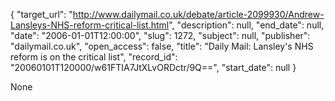 {
  "target_url": "http://www.dailymail.co.uk/debate/article-2099930/Andrew-Lansleys-NHS-reform-critical-list.html", 
  "description": null, 
  "end_date": null, 
  "date": "2006-01-01T12:00:00", 
  "slug": 1272, 
  "subject": null, 
  "publisher": "dailymail.co.uk", 
  "open_access": false, 
  "title": "Daily Mail: Lansley's NHS reform is on the critical list", 
  "record_id": "20060101T120000/w61FTIA7JtXLvORDctr/9Q==", 
  "start_date": null
}

None